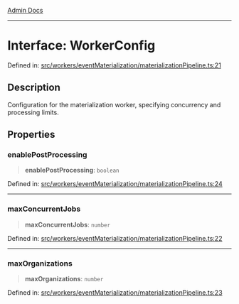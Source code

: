 [Admin Docs](/)

***

# Interface: WorkerConfig

Defined in: [src/workers/eventMaterialization/materializationPipeline.ts:21](https://github.com/gautam-divyanshu/talawa-api/blob/84910820371ade6fdca33545b3a0fc1e929731b2/src/workers/eventMaterialization/materializationPipeline.ts#L21)

## Description

Configuration for the materialization worker, specifying concurrency and processing limits.

## Properties

### enablePostProcessing

> **enablePostProcessing**: `boolean`

Defined in: [src/workers/eventMaterialization/materializationPipeline.ts:24](https://github.com/gautam-divyanshu/talawa-api/blob/84910820371ade6fdca33545b3a0fc1e929731b2/src/workers/eventMaterialization/materializationPipeline.ts#L24)

***

### maxConcurrentJobs

> **maxConcurrentJobs**: `number`

Defined in: [src/workers/eventMaterialization/materializationPipeline.ts:22](https://github.com/gautam-divyanshu/talawa-api/blob/84910820371ade6fdca33545b3a0fc1e929731b2/src/workers/eventMaterialization/materializationPipeline.ts#L22)

***

### maxOrganizations

> **maxOrganizations**: `number`

Defined in: [src/workers/eventMaterialization/materializationPipeline.ts:23](https://github.com/gautam-divyanshu/talawa-api/blob/84910820371ade6fdca33545b3a0fc1e929731b2/src/workers/eventMaterialization/materializationPipeline.ts#L23)
